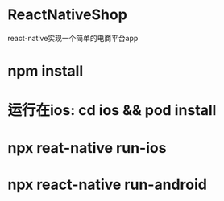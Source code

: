 # ReactNativeShop
react-native实现一个简单的电商平台app
# npm install
# 运行在ios: cd ios && pod install
# npx reat-native run-ios
# npx react-native run-android
